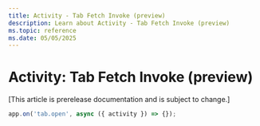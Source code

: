 ```yaml
---
title: Activity - Tab Fetch Invoke (preview)
description: Learn about Activity - Tab Fetch Invoke (preview)
ms.topic: reference
ms.date: 05/05/2025
---
```


# Activity: Tab Fetch Invoke (preview)

[This article is prerelease documentation and is subject to change.]

<!-- langtabs-start -->
```typescript
app.on('tab.open', async ({ activity }) => {});
```
<!-- langtabs-end -->